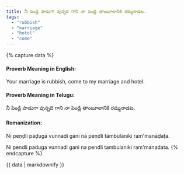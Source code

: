 ```yaml
---
title: నీ పెండ్లి పాడుగా వున్నది గాని నా పెండ్లి తాంబూలానికి రమ్మనాడట.
tags:
  - "rubbish"
  - "marriage"
  - "hotel"
  - "come"
---
```


{% capture data %}
#### Proverb Meaning in English:
Your marriage is rubbish, come to my marriage and hotel.

#### Proverb Meaning in Telugu:
నీ పెండ్లి పాడుగా వున్నది గాని నా పెండ్లి తాంబూలానికి రమ్మనాడట.

#### Romanization:
Nī peṇḍli pāḍugā vunnadi gāni nā peṇḍli tāmbūlāniki ram'manāḍaṭa.

Ni pendli paduga vunnadi gani na pendli tambulaniki ram'manadata.
{% endcapture %}

{{ data | markdownify }}

